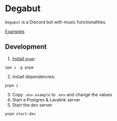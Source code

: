 # Degabut

`Degabut` is a Discord bot with music functionalities.

[Examples](https://github.com/degabut/examples)

## Development

1. [Install `pnpm`](https://pnpm.io/installation):

```
npm i -g pnpm
```

2. Install dependencies:

```
pnpm i
```

3. Copy `.env.example` to `.env` and change the values
4. Start a Postgres & Lavalink server
5. Start the dev server

```
pnpm start:dev
```

